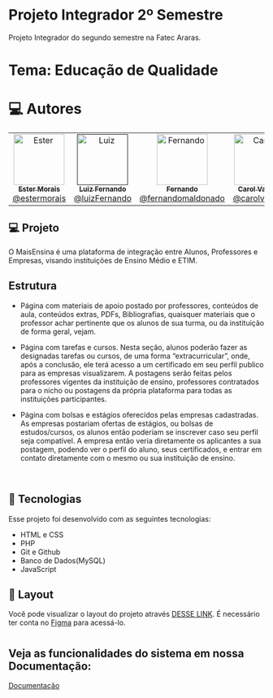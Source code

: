  # Projeto Integrador 2º Semestre
Projeto Integrador do segundo semestre na Fatec Araras. 

# Tema: Educação de Qualidade

# :computer: Autores

<table>
  <tr>
    <td align="center">
      <a href="https://github.com/stehmorais">
        <img src="https://avatars.githubusercontent.com/u/97535906?v=4" width="100px;" alt="Ester"/>
        <br />
        <sub>
          <b>Ester Morais</b>
        </sub>
       </a>
       <br />
       <a href="https://www.linkedin.com/in/ester-morais-438aa4224/" title="Linkedin">@estermorais</a> 
       <br />
    </td> 
    <td align="center">
      <a href="">
        <img src="https://user-images.githubusercontent.com/102560328/199749480-9b215208-7f10-4b35-b941-8d461adf9077.jpg" width="100px;" alt="Luiz"/>
        <br />
        <sub>
          <b>Luiz Fernando</b>
        </sub>
       </a>
       <br />
       <a href="https://www.linkedin.com/in/luiz-fernando-avelino-betelli-945b96251/" title="Linkedin">@luizFernando</a>
       <br />
    </td>
     <td align="center">
      <a href="https://github.com/Lifer18">
        <img src="https://user-images.githubusercontent.com/102560328/199749294-45341d76-daec-4a67-a308-cb120a782346.jpg" width="100px;" alt="Fernando"/>
        <br />
        <sub>
          <b>Fernando </b>
        </sub>
       </a>
       <br />
       <a href="https://www.linkedin.com/in/fernando-maldonado-fernandes/" title="Linkedin">@fernandomaldonado</a>
       <br />
    </td>
     <td align="center">
      <a href="https://github.com/CarolineVantim"">
        <img src="https://user-images.githubusercontent.com/102560328/199751962-e2616b97-6b12-4066-89b6-e14398c33085.jpg" width="100px;" alt="Carol"/>
        <br />
        <sub>
          <b>Carol Vantim</b>
        </sub>
       </a>
       <br />
       <a href="https://www.linkedin.com/in/caroline-vantim/" title="Linkedin">@carolvantim</a>
       <br />
    </td>
    <td align="center">
      <a href="https://github.com/lucabeteghella">
        <img src="https://user-images.githubusercontent.com/102560328/199749540-79965f91-9b79-4d80-ae38-ca848126f635.jpg" width="100px;" alt="Luca"/>
        <br/>
        <sub>
          <b>Luca Beteghella</b>
        </sub>
       </a>
       <br />
        <a href="https://www.linkedin.com/in/luca-beteghella-b78541256/?" title="Linkedin">@lucabeteghella</a>                                                                <br />
    </td>
    <td align="center">
      <a href="https://github.com/HarthurComH">
        <img src="https://user-images.githubusercontent.com/102560328/200691413-30172efb-0b05-49e7-af87-ac8d9f9473ad.jpg" width="100px;" alt="Harthur"/>
        <br />
        <sub>
          <b>Harthur Benetti</b>
        </sub>
       </a>
       <br />
        <a href="https://www.linkedin.com/in/harthur-benetti-290515256/" title="Linkedin">@harthurbenetti</a>                                                           
       <br />                                                                                                                                              
    </td>  
    <td align="center">
      <a href="https://github.com/StefanyMartins19">
        <img src="https://user-images.githubusercontent.com/102560328/204670101-8a0a8c4e-4da0-4f5e-91ac-8dce35bd60f3.jpg" width="100px;" alt="Stefanny"/>      
        <br />
        <sub>
          <b>Stefany Martins</b>
        </sub>
       </a>
       <br />
       <a href="https://www.linkedin.com/in/stefany-martins-1871891a4" title="Linkedin">@stefanyartins</a> 
       <br />
    </td> 
  </tr>
  </table>


## 💻 Projeto

O MaisEnsina é uma plataforma de integração entre Alunos, Professores e Empresas, visando instituições de Ensino Médio e ETIM.

## Estrutura

- Página com materiais de apoio postado por professores, conteúdos de aula, conteúdos extras, PDFs, Bibliografias, quaisquer materiais que o professor achar pertinente que os alunos de sua turma, ou da instituição de forma geral, vejam.

- Página com tarefas e cursos. Nesta seção, alunos poderão fazer as designadas tarefas ou cursos, de uma forma “extracurricular”, onde, após a conclusão, ele terá acesso a um certificado em seu perfil publico para as empresas visualizarem.
A postagens serão feitas pelos professores vigentes da instituição de ensino, professores contratados para o nicho ou postagens da própria plataforma para todas as instituições participantes.

- Página com bolsas e estágios oferecidos pelas empresas cadastradas.
As empresas postariam ofertas de estágios, ou bolsas de estudos/cursos, os alunos então poderiam se inscrever caso seu perfil seja compatível. A empresa então veria diretamente os aplicantes a sua postagem, podendo ver o perfil do aluno, seus certificados, e entrar em contato diretamente com o mesmo ou sua instituição de ensino.
                                                                                                                                                      
<br/>

## 🚀 Tecnologias

Esse projeto foi desenvolvido com as seguintes tecnologias:

- HTML e CSS
- PHP
- Git e Github
- Banco de Dados(MySQL)
- JavaScript
                                                                                                                                                   
## 🔖 Layout

Você pode visualizar o layout do projeto através [DESSE LINK](https://www.figma.com/file/EbuJS5LlE267omtjzCI1xQ/Telas-P.I?node-id=7%3A6150). É necessário ter conta no [Figma](https://figma.com) para acessá-lo.                                                                                                                             

                                                                                                                                                      
# <h2> Veja as funcionalidades do sistema em nossa Documentação: </h2>


[Documentação](https://github.com/Lifer18/Fatec_Projeto_Integrador_Segundo_Semestre/files/9955960/Documentacao_PI_2.docx)
                                                                                                                                                      
                                                                                                                                                      

